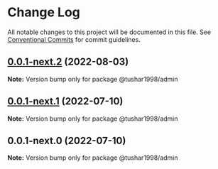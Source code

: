 # Change Log

All notable changes to this project will be documented in this file.
See [Conventional Commits](https://conventionalcommits.org) for commit guidelines.

## [0.0.1-next.2](https://github.com/Tushar1998/ultimate-monorepo/compare/v0.0.1-next.1...v0.0.1-next.2) (2022-08-03)

**Note:** Version bump only for package @tushar1998/admin





## [0.0.1-next.1](https://personal-github.com/tushar1998/ultimate-monorepo/compare/v0.0.1-next.0...v0.0.1-next.1) (2022-07-10)

**Note:** Version bump only for package @tushar1998/admin





## 0.0.1-next.0 (2022-07-10)

**Note:** Version bump only for package @tushar1998/admin
